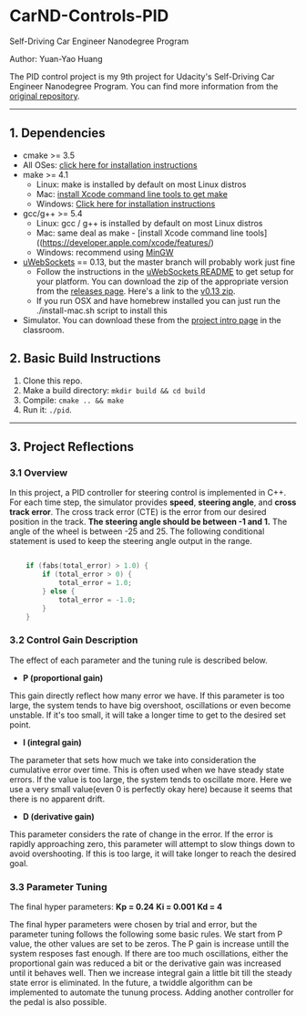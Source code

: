 # CarND-Controls-PID
Self-Driving Car Engineer Nanodegree Program

Author: Yuan-Yao Huang

The PID control project is my 9th project for Udacity's Self-Driving Car Engineer Nanodegree Program. You can find more information from the [original repository](https://github.com/udacity/CarND-PID-Control-Project/).

---

## 1. Dependencies

* cmake >= 3.5
 * All OSes: [click here for installation instructions](https://cmake.org/install/)
* make >= 4.1
  * Linux: make is installed by default on most Linux distros
  * Mac: [install Xcode command line tools to get make](https://developer.apple.com/xcode/features/)
  * Windows: [Click here for installation instructions](http://gnuwin32.sourceforge.net/packages/make.htm)
* gcc/g++ >= 5.4
  * Linux: gcc / g++ is installed by default on most Linux distros
  * Mac: same deal as make - [install Xcode command line tools]((https://developer.apple.com/xcode/features/)
  * Windows: recommend using [MinGW](http://www.mingw.org/)
* [uWebSockets](https://github.com/uWebSockets/uWebSockets) == 0.13, but the master branch will probably work just fine
  * Follow the instructions in the [uWebSockets README](https://github.com/uWebSockets/uWebSockets/blob/master/README.md) to get setup for your platform. You can download the zip of the appropriate version from the [releases page](https://github.com/uWebSockets/uWebSockets/releases). Here's a link to the [v0.13 zip](https://github.com/uWebSockets/uWebSockets/archive/v0.13.0.zip).
  * If you run OSX and have homebrew installed you can just run the ./install-mac.sh script to install this
* Simulator. You can download these from the [project intro page](https://github.com/udacity/CarND-PID-Control-Project/releases) in the classroom.

## 2. Basic Build Instructions

1. Clone this repo.
2. Make a build directory: `mkdir build && cd build`
3. Compile: `cmake .. && make`
4. Run it: `./pid`.

---


## 3. Project Reflections

### 3.1 Overview

In this project, a PID controller for steering control is implemented in C++. For each time step, the simulator provides **speed**, **steering angle**, and **cross track error**. The cross track error (CTE) is the error from our desired position in the track. **The steering angle should be between -1 and 1.** The angle of the wheel is between -25 and 25. The following conditional statement is used to keep the steering angle output in the range.

```c++

	if (fabs(total_error) > 1.0) {
		if (total_error > 0) {
			total_error = 1.0;
		} else {
			total_error = -1.0;
		}
	}

```

### 3.2 Control Gain Description

The effect of each parameter and the tuning rule is described below.

* **P (proportional gain)**

This gain directly reflect how many error we have. If this parameter is too large, the system tends to have big overshoot, oscillations or even become unstable. If it's too small, it will take a longer time to get to the desired set point.

* **I (integral gain)**

The parameter that sets how much we take into consideration the cumulative error over time. This is often used when we have steady state errors. If the value is too large, the system tends to oscillate more. Here we use a very small value(even 0 is perfectly okay here) because it seems that there is no apparent drift.

* **D (derivative gain)**

This parameter considers the rate of change in the error. If the error is rapidly approaching zero, this parameter will attempt to slow things down to avoid overshooting. If this is too large, it will take longer to reach the desired goal.

### 3.3 Parameter Tuning

The final hyper parameters:
**Kp = 0.24**
**Ki = 0.001**
**Kd = 4**

The final hyper parameters were chosen by trial and error, but the parameter tuning follows the following some basic rules. We start from P value, the other values are set to be zeros. The P gain is increase untill the system resposes fast enough. If there are too much oscillations, either the proportional gain was reduced a bit or the derivative gain was increased until it behaves well. Then we increase integral gain a little bit till the steady state error is eliminated. In the future, a twiddle algorithm can be implemented to automate the tunung process. Adding another controller for the pedal is also possible.


